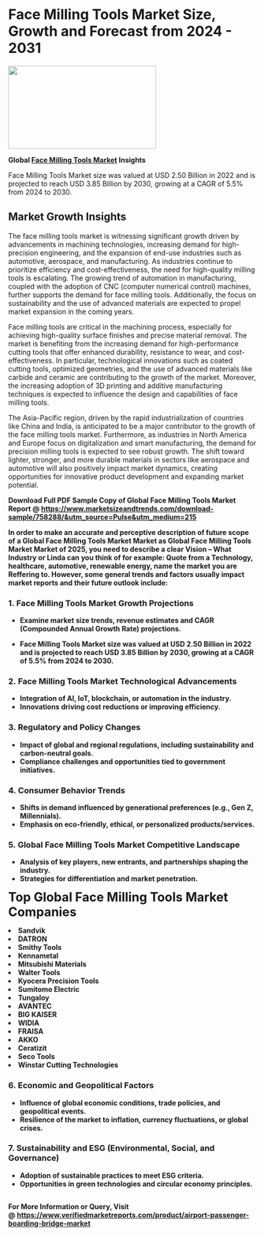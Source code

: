 <H1>Face Milling Tools Market Size, Growth and Forecast from 2024 - 2031</H1><img class="aligncenter size-medium wp-image-584254" src="https://thirdeyenews.in/wp-content/uploads/2024/09/Global-Market-Research-300x168.jpeg" alt="" width="300" height="168" /><p><strong>Global&nbsp;<a href="https://www.marketsizeandtrends.com/download-sample/758288/&amp;utm_source=Pulse&amp;utm_medium=215">Face Milling Tools Market</a> Insights</strong></p><p>Face Milling Tools Market size was valued at USD 2.50 Billion in 2022 and is projected to reach USD 3.85 Billion by 2030, growing at a CAGR of 5.5% from 2024 to 2030.</p><p><h2>Market Growth Insights</h2> <p>The face milling tools market is witnessing significant growth driven by advancements in machining technologies, increasing demand for high-precision engineering, and the expansion of end-use industries such as automotive, aerospace, and manufacturing. As industries continue to prioritize efficiency and cost-effectiveness, the need for high-quality milling tools is escalating. The growing trend of automation in manufacturing, coupled with the adoption of CNC (computer numerical control) machines, further supports the demand for face milling tools. Additionally, the focus on sustainability and the use of advanced materials are expected to propel market expansion in the coming years.</p> <p><strong></strong></p> <p>Face milling tools are critical in the machining process, especially for achieving high-quality surface finishes and precise material removal. The market is benefiting from the increasing demand for high-performance cutting tools that offer enhanced durability, resistance to wear, and cost-effectiveness. In particular, technological innovations such as coated cutting tools, optimized geometries, and the use of advanced materials like carbide and ceramic are contributing to the growth of the market. Moreover, the increasing adoption of 3D printing and additive manufacturing techniques is expected to influence the design and capabilities of face milling tools.</p> <p>The Asia-Pacific region, driven by the rapid industrialization of countries like China and India, is anticipated to be a major contributor to the growth of the face milling tools market. Furthermore, as industries in North America and Europe focus on digitalization and smart manufacturing, the demand for precision milling tools is expected to see robust growth. The shift toward lighter, stronger, and more durable materials in sectors like aerospace and automotive will also positively impact market dynamics, creating opportunities for innovative product development and expanding market potential.</p> <p><strong></p><p><span class=""><strong>Download Full PDF Sample Copy of Global Face Milling Tools Market Report</strong> @ <a href="https://www.marketsizeandtrends.com/download-sample/758288/&amp;utm_source=Pulse&amp;utm_medium=215" target="_blank">https://www.marketsizeandtrends.com/download-sample/758288/&amp;utm_source=Pulse&amp;utm_medium=215</a></span></p><p>In order to make an accurate and perceptive description of future scope of a Global&nbsp;Face Milling Tools Market Market as Global&nbsp;Face Milling Tools Market Market of 2025, you need to describe a clear Vision &ndash; What Industry or Linda can you think of for example: Quote from a Technology, healthcare, automotive, renewable energy, name the market you are Reffering to. However, some general trends and factors usually impact market reports and their future outlook include:</p><h3>1.&nbsp;<strong>Face Milling Tools Market Growth Projections</strong></h3><ul><li>Examine market size trends, revenue estimates and CAGR (Compounded Annual Growth Rate) projections.</li><li><p>Face Milling Tools Market size was valued at USD 2.50 Billion in 2022 and is projected to reach USD 3.85 Billion by 2030, growing at a CAGR of 5.5% from 2024 to 2030.</p></li></ul><h3>2.&nbsp;<strong>Face Milling Tools Market Technological Advancements</strong></h3><ul><li>Integration of AI, IoT, blockchain, or automation in the industry.</li><li>Innovations driving cost reductions or improving efficiency.</li></ul><h3>3.&nbsp;<strong>Regulatory and Policy Changes</strong></h3><ul><li>Impact of global and regional regulations, including sustainability and carbon-neutral goals.</li><li>Compliance challenges and opportunities tied to government initiatives.</li></ul><h3>4.&nbsp;<strong>Consumer Behavior Trends</strong></h3><ul><li>Shifts in demand influenced by generational preferences (e.g., Gen Z, Millennials).</li><li>Emphasis on eco-friendly, ethical, or personalized products/services.</li></ul><h3>5.&nbsp;<strong>Global Face Milling Tools Market Competitive Landscape</strong></h3><ul><li>Analysis of key players, new entrants, and partnerships shaping the industry.</li><li>Strategies for differentiation and market penetration.</li></ul><p data-pm-slice="1 1 []"><span style="color: inherit; font-family: inherit; font-size: 25px;">Top Global Face Milling Tools Market Companies</span></p><div class="" data-test-id=""><p><li>Sandvik</li><li> DATRON</li><li> Smithy Tools</li><li> Kennametal</li><li> Mitsubishi Materials</li><li> Walter Tools</li><li> Kyocera Precision Tools</li><li> Sumitomo Electric</li><li> Tungaloy</li><li> AVANTEC</li><li> BIG KAISER</li><li> WIDIA</li><li> FRAISA</li><li> AKKO</li><li> Ceratizit</li><li> Seco Tools</li><li> Winstar Cutting Technologies</li></p></div><h3>6.&nbsp;<strong>Economic and Geopolitical Factors</strong></h3><ul><li>Influence of global economic conditions, trade policies, and geopolitical events.</li><li>Resilience of the market to inflation, currency fluctuations, or global crises.</li></ul><h3>7.&nbsp;<strong>Sustainability and ESG (Environmental, Social, and Governance)</strong></h3><ul><li>Adoption of sustainable practices to meet ESG criteria.</li><li>Opportunities in green technologies and circular economy principles.</li></ul><h2><strong style="font-size: 14px;">For More Information or Query, Visit @&nbsp;</strong><a style="background-color: #ffffff; font-size: 14px;" href="https://www.marketsizeandtrends.com/report/face-milling-tools-market/" target="_blank">https://www.verifiedmarketreports.com/product/airport-passenger-boarding-bridge-market</a></h2>

